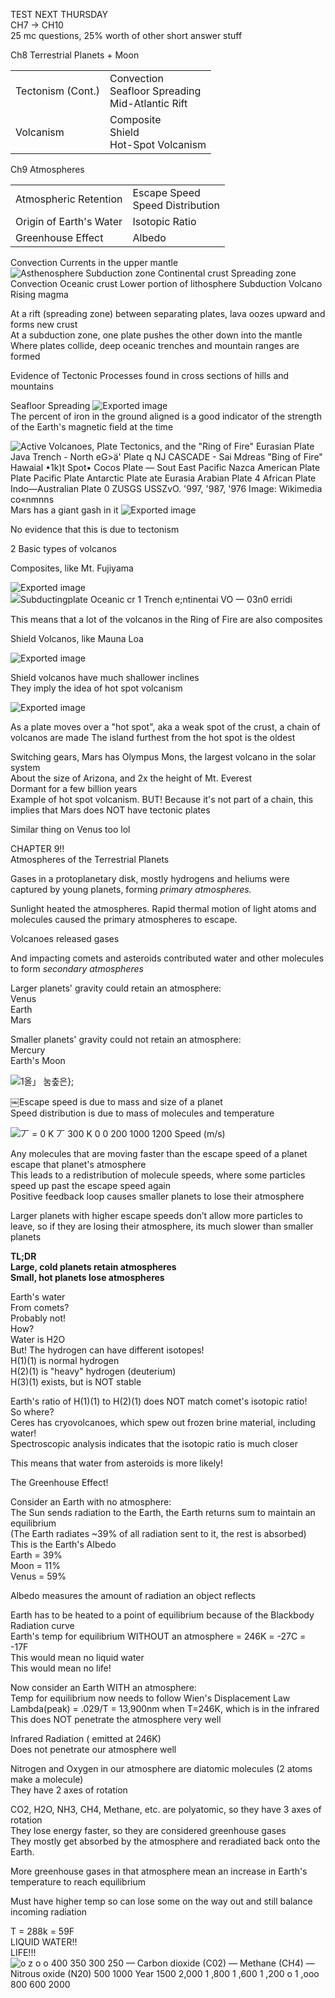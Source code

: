 TEST NEXT THURSDAY  
CH7 -> CH10  
25 mc questions, 25% worth of other short answer stuff
      

Ch8 Terrestrial Planets + Moon
 
|   |   |
|---|---|
|Tectonism (Cont.)|Convection  <br>Seafloor Spreading  <br>Mid-Atlantic Rift|
|Volcanism|Composite  <br>Shield  <br>Hot-Spot Volcanism|
 
Ch9 Atmospheres

|   |   |
|---|---|
|Atmospheric Retention|Escape Speed  <br>Speed Distribution|
|Origin of Earth's Water|Isotopic Ratio|
|Greenhouse Effect|Albedo|
 
Convection Currents in the upper mantle
 ![Asthenosphere Subduction zone Continental crust Spreading zone Convection Oceanic crust Lower portion of lithosphere Subduction Volcano Rising magma ](Exported%20image%2020240525203917-0.png)

At a rift (spreading zone) between separating plates, lava oozes upward and forms new crust  
At a subduction zone, one plate pushes the other down into the mantle  
Where plates collide, deep oceanic trenches and mountain ranges are formed
 
Evidence of Tectonic Processes found in cross sections of hills and mountains
 
Seafloor Spreading
 ![Exported image](Exported%20image%2020240525203917-1.png)   
The percent of iron in the ground aligned is a good indicator of the strength of the Earth's magnetic field at the time

![Active Volcanoes, Plate Tectonics, and the "Ring of Fire" Eurasian Plate Java Trench - North eG>ä' Plate q NJ CASCADE - Sai Mdreas "Bing of Fire" Hawaial •1k)t Spot• Cocos Plate — Sout East Pacific Nazca American Plate Plate Pacific Plate Antarctic Plate ate Eurasia Arabian Plate 4 African Plate Indo—Australian Plate 0 ZUSGS USSZvO. '997, '987, '976 Image: Wikimedia co«nmnns ](Exported%20image%2020240525203917-2.png)      
Mars has a giant gash in it
 ![Exported image](Exported%20image%2020240525203917-3.png)  

No evidence that this is due to tectonism
   

2 Basic types of volcanos
 
Composites, like Mt. Fujiyama

![Exported image](Exported%20image%2020240525203917-4.png) ![Subductingplate Oceanic cr 1 Trench e;ntinentai VO 一 03n0 erridi ](Exported%20image%2020240525203917-5.png)

This means that a lot of the volcanos in the Ring of Fire are also composites
   

Shield Volcanos, like Mauna Loa

![Exported image](Exported%20image%2020240525203917-6.png)  

Shield volcanos have much shallower inclines  
They imply the idea of hot spot volcanism

![Exported image](Exported%20image%2020240525203917-7.png)  

As a plate moves over a "hot spot", aka a weak spot of the crust, a chain of volcanos are made   The island furthest from the hot spot is the oldest
   

Switching gears, Mars has Olympus Mons, the largest volcano in the solar system  
About the size of Arizona, and 2x the height of Mt. Everest  
Dormant for a few billion years  
Example of hot spot volcanism. BUT! Because it's not part of a chain, this implies that Mars does NOT have tectonic plates
 
Similar thing on Venus too lol
 
CHAPTER 9!!  
Atmospheres of the Terrestrial Planets
 
Gases in a protoplanetary disk, mostly hydrogens and heliums were captured by young planets, forming _primary atmospheres._
 
Sunlight heated the atmospheres. Rapid thermal motion of light atoms and molecules caused the primary atmospheres to escape.
 
Volcanoes released gases
 
And impacting comets and asteroids contributed water and other molecules to form _secondary atmospheres_
 
Larger planets' gravity could retain an atmosphere:  
Venus  
Earth  
Mars
 
Smaller planets' gravity could not retain an atmosphere:  
Mercury  
Earth's Moon
   
![1올」 눔춮은}; ](Exported%20image%2020240525203917-8.png)  

￼Escape speed is due to mass and size of a planet  
Speed distribution is due to mass of molecules and temperature

![丆 = 0 K 丆 300 K 0 0 200 1000 1200 Speed (m/s) ](Exported%20image%2020240525203917-9.png)

Any molecules that are moving faster than the escape speed of a planet escape that planet's atmosphere  
This leads to a redistribution of molecule speeds, where some particles speed up past the escape speed again  
Positive feedback loop causes smaller planets to lose their atmosphere
 
Larger planets with higher escape speeds don’t allow more particles to leave, so if they are losing their atmosphere, its much slower than smaller planets
 
**TL;DR**  
**Large, cold planets retain atmospheres**  
**Small, hot planets lose atmospheres**
 
Earth's water  
From comets?  
Probably not!  
How?  
Water is H2O  
But! The hydrogen can have different isotopes!  
H(1)(1) is normal hydrogen  
H(2)(1) is "heavy" hydrogen (deuterium)  
H(3)(1) exists, but is NOT stable
 
Earth's ratio of H(1)(1) to H(2)(1) does NOT match comet's isotopic ratio!  
So where?  
Ceres has cryovolcanoes, which spew out frozen brine material, including water!  
Spectroscopic analysis indicates that the isotopic ratio is much closer
 
This means that water from asteroids is more likely!
    
The Greenhouse Effect!
 
Consider an Earth with no atmosphere:  
The Sun sends radiation to the Earth, the Earth returns sum to maintain an equilibrium  
(The Earth radiates ~39% of all radiation sent to it, the rest is absorbed)  
This is the Earth's Albedo  
Earth = 39%  
Moon = 11%  
Venus = 59%
 
Albedo measures the amount of radiation an object reflects
 
Earth has to be heated to a point of equilibrium because of the Blackbody Radiation curve  
Earth's temp for equilibrium WITHOUT an atmosphere = 246K = -27C = -17F  
This would mean no liquid water  
This would mean no life!
 
Now consider an Earth WITH an atmosphere:  
Temp for equilibrium now needs to follow Wien's Displacement Law  
Lambda(peak) = .029/T = 13,900nm when T=246K, which is in the infrared  
This does NOT penetrate the atmosphere very well
 
Infrared Radiation ( emitted at 246K)  
Does not penetrate our atmosphere well
 
Nitrogen and Oxygen in our atmosphere are diatomic molecules (2 atoms make a molecule)  
They have 2 axes of rotation
 
CO2, H2O, NH3, CH4, Methane, etc. are polyatomic, so they have 3 axes of rotation  
They lose energy faster, so they are considered greenhouse gases  
They mostly get absorbed by the atmosphere and reradiated back onto the Earth.
 
More greenhouse gases in that atmosphere mean an increase in Earth's temperature to reach equilibrium
 
Must have higher temp so can lose some on the way out and still balance incoming radiation
 
T = 288k = 59F  
LIQUID WATER!!  
LIFE!!!
 ![o z o o 400 350 300 250 — Carbon dioxide (C02) — Methane (CH4) — Nitrous oxide (N20) 500 1000 Year 1500 2,000 1 ,800 1 ,600 1 ,200 o 1 ,ooo 800 600 2000 ](Exported%20image%2020240525203917-10.png)